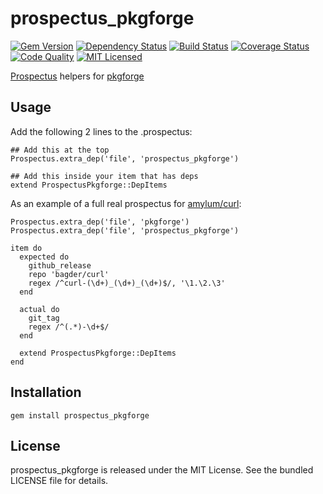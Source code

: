 prospectus_pkgforge
=========

[![Gem Version](https://img.shields.io/gem/v/prospectus_pkgforge.svg)](https://rubygems.org/gems/prospectus_pkgforge)
[![Dependency Status](https://img.shields.io/gemnasium/amylum/prospectus_pkgforge.svg)](https://gemnasium.com/amylum/prospectus_pkgforge)
[![Build Status](https://img.shields.io/circleci/project/amylum/prospectus_pkgforge.svg)](https://circleci.com/gh/amylum/prospectus_pkgforge)
[![Coverage Status](https://img.shields.io/codecov/c/github/amylum/prospectus_pkgforge.svg)](https://codecov.io/github/amylum/prospectus_pkgforge)
[![Code Quality](https://img.shields.io/codacy/4217bd861d2c4c34b7805416ccb4e85d.svg)](https://www.codacy.com/app/akerl/prospectus_pkgforge)
[![MIT Licensed](https://img.shields.io/badge/license-MIT-green.svg)](https://tldrlegal.com/license/mit-license)

[Prospectus](https://github.com/akerl/prospectus) helpers for [pkgforge](https://github.com/akerl/pkgforge)

## Usage

Add the following 2 lines to the .prospectus:

```
## Add this at the top
Prospectus.extra_dep('file', 'prospectus_pkgforge')

## Add this inside your item that has deps
extend ProspectusPkgforge::DepItems
```

As an example of a full real prospectus for [amylum/curl](https://github.com/amylum/curl):

```
Prospectus.extra_dep('file', 'pkgforge')
Prospectus.extra_dep('file', 'prospectus_pkgforge')

item do
  expected do
    github_release
    repo 'bagder/curl'
    regex /^curl-(\d+)_(\d+)_(\d+)$/, '\1.\2.\3'
  end

  actual do
    git_tag
    regex /^(.*)-\d+$/
  end

  extend ProspectusPkgforge::DepItems
end
```

## Installation

    gem install prospectus_pkgforge

## License

prospectus_pkgforge is released under the MIT License. See the bundled LICENSE file for details.

